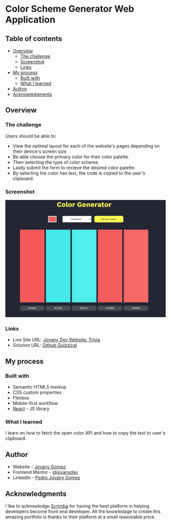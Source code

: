 # Color Scheme Generator Web Application

## Table of contents

- [Overview](#overview)
  - [The challenge](#the-challenge)
  - [Screenshot](#screenshot)
  - [Links](#links)
- [My process](#my-process)
  - [Built with](#built-with)
  - [What I learned](#what-i-learned)
- [Author](#author)
- [Acknowledgments](#acknowledgments)

## Overview

### The challenge

Users should be able to:

- View the optimal layout for each of the website's pages depending on their device's screen size
- Be able choose the primary color for their color palette.
- Then selecting the type of color scheme.
- Lastly submit the form to recieve the desired color palette.
- By selecting the color hex text, the code is copied to the user's clipboard.

### Screenshot

<img src="./color-generator-screenshot.jpg" alt="Front page of color generator" width="600"/>

### Links

- Live Site URL: [Jovany Dev Website: Trivia](https://jovany.dev/color-scheme-generator)
- Solution URL: [Github Quizzical](https://github.com/jovanydev/porfolio-with-projects/tree/main/portfolio-with-projects/src/components/color-scheme-generator)

## My process

### Built with

- Semantic HTML5 markup
- CSS custom properties
- Flexbox
- Mobile-first workflow
- [React](https://reactjs.org/) - JS library

### What I learned

I learn on how to fetch the open color API and how to copy the text to user's clipboard.

## Author

- Website - [Jovany Gomez](jovany.dev)
- Frontend Mentor - [@jovanydev](https://www.frontendmentor.io/profile/jovanydev)
- LinkedIn - [Pedro Jovany Gomez](https://www.linkedin.com/in/itsjovany/)

## Acknowledgments

I like to acknowledge [Scrimba](https://scrimba.com/) for having the best platform in helping developers become front end developer. All the knowledage to create this amazing portfolio is thanks to their platform at a small reasonable price.
